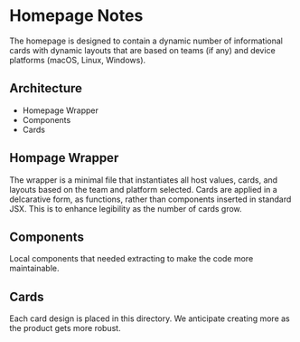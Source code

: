 # Homepage Notes

The homepage is designed to contain a dynamic number of informational cards with dynamic layouts
that are based on teams (if any) and device platforms (macOS, Linux, Windows). 

## Architecture

- Homepage Wrapper
- Components
- Cards

## Hompage Wrapper

The wrapper is a minimal file that instantiates all host values, cards, and layouts based on the
team and platform selected. Cards are applied in a delcarative form, as functions, rather than
components inserted in standard JSX. This is to enhance legibility as the number of cards grow.

## Components

Local components that needed extracting to make the code more maintainable.

## Cards

Each card design is placed in this directory. We anticipate creating more as the product gets more robust.